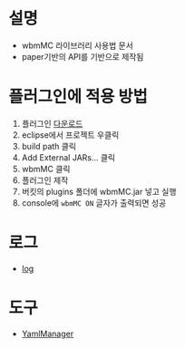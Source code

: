 # 설명
- wbmMC 라이브러리 사용법 문서
- paper기반의 API를 기반으로 제작됨



# 플러그인에 적용 방법
1. 플러그인 [다운로드]
2. eclipse에서 프로젝트 우클릭 
3. build path 클릭 
4. Add External JARs... 클릭 
5. wbmMC 클릭
6. 플러그인 제작
7. 버킷의 plugins 폴더에 wbmMC.jar 넣고 실행
8. console에 `wbmMC ON` 글자가 출력되면 성공




# 로그
- [log](log.md)


# 도구
- [YamlManager](YamlManager.md)


















[다운로드]: https://github.com/worldbiomusic/wbmMC/releases
